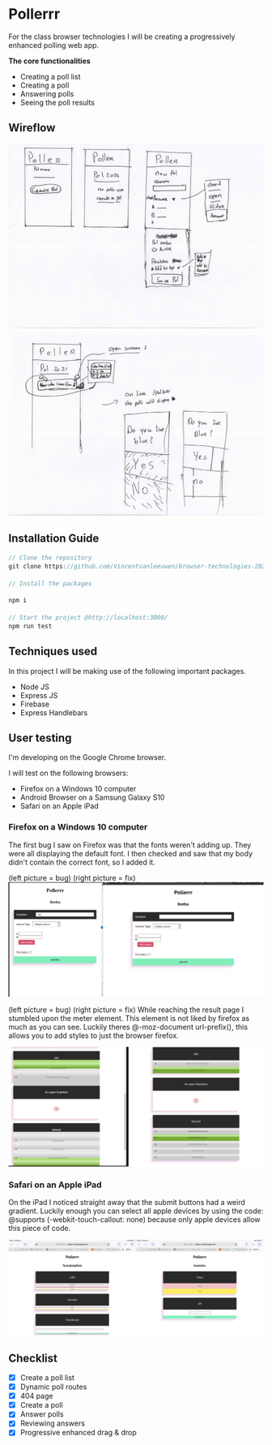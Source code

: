 # Pollerrr

For the class browser technologies I will be creating a progressively enhanced polling web app. 

**The core functionalities** 

- Creating a poll list
- Creating a poll
- Answering polls
- Seeing the poll results

## Wireflow
![alt text](https://github.com/Vincentvanleeuwen/browser-technologies-2021/blob/master/img/schets2.jpg "Sketch Poller")
![alt text](https://github.com/Vincentvanleeuwen/browser-technologies-2021/blob/master/img/schets3.jpg "Sketch Enhancement")

## Installation Guide

```jsx
// Clone the repository
git clone https://github.com/Vincentvanleeuwen/browser-technologies-2021.git

// Install the packages

npm i

// Start the project @http://localhost:3000/
npm run test
```

## Techniques used

In this project I will be making use of the following important packages.

- Node JS
- Express JS
- Firebase
- Express Handlebars

## User testing 

I'm developing on the Google Chrome browser.

I will test on the following browsers:
- Firefox on a Windows 10 computer
- Android Browser on a Samsung Galaxy S10
- Safari on an Apple iPad

### Firefox on a Windows 10 computer

The first bug I saw on Firefox was that the fonts weren't adding up. They were all displaying the default font. I then checked and saw that my body didn't contain the correct font, so I added it.

(left picture = bug) (right picture = fix)
![alt text](https://github.com/Vincentvanleeuwen/browser-technologies-2021/blob/master/img/firefox-font.png "Firefox Fonts")

(left picture = bug) (right picture = fix)
While reaching the result page I stumbled upon the meter element. This element is not liked by firefox as much as you can see. Luckily theres @-moz-document url-prefix(), this allows you to add styles to just the browser firefox.

![alt text](https://github.com/Vincentvanleeuwen/browser-technologies-2021/blob/master/img/firefox-meter.png "Firefox Meter")

### Safari on an Apple iPad
On the iPad I noticed straight away that the submit buttons had a weird gradient. Luckily enough you can select all apple devices by using the code: @supports (-webkit-touch-callout: none) because only apple devices allow this piece of code.

![alt text](https://github.com/Vincentvanleeuwen/browser-technologies-2021/blob/master/img/safari-buttons.jpg "Safari Submit Buttons")



## Checklist 

- [x] Create a poll list
- [x] Dynamic poll routes
- [x] 404 page
- [x] Create a poll
- [x] Answer polls
- [x] Reviewing answers
- [x] Progressive enhanced drag & drop
